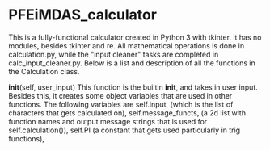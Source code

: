 # PFEiMDAS_calculator
This is a fully-functional calculator created in Python 3 with tkinter. it has no modules, besides tkinter and re. All mathematical operations is done in calculation.py, while the "input cleaner" tasks are completed in calc_input_cleaner.py. Below is a list and description of all the functions in the Calculation class.

__init__(self, user_input)
    This function is the builtin __init__, and takes in user input. Besides this, it creates some object variables that are used in other functions. The following variables are self.input, (which is the list of characters that gets calculated on), self.message_functs, (a 2d list with function names and output message strings that is used for self.calculation()), self.PI (a constant that gets used particularly in trig functions), 